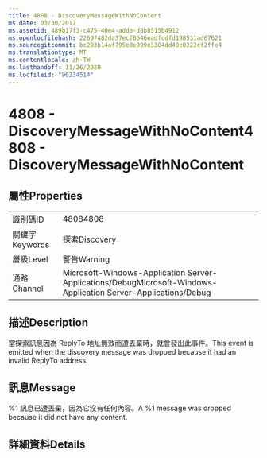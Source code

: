 ```yaml
---
title: 4808 - DiscoveryMessageWithNoContent
ms.date: 03/30/2017
ms.assetid: 489b17f3-c475-40e4-adde-d8b8515b4912
ms.openlocfilehash: 22697482da37ecf8646eadfcdfd198531ad67621
ms.sourcegitcommit: bc293b14af795e0e999e3304dd40c0222cf2ffe4
ms.translationtype: MT
ms.contentlocale: zh-TW
ms.lasthandoff: 11/26/2020
ms.locfileid: "96234514"
---
```

# <a name="4808---discoverymessagewithnocontent"></a><span data-ttu-id="b2875-102">4808 - DiscoveryMessageWithNoContent</span><span class="sxs-lookup"><span data-stu-id="b2875-102">4808 - DiscoveryMessageWithNoContent</span></span>

## <a name="properties"></a><span data-ttu-id="b2875-103">屬性</span><span class="sxs-lookup"><span data-stu-id="b2875-103">Properties</span></span>  
  
|||  
|-|-|  
|<span data-ttu-id="b2875-104">識別碼</span><span class="sxs-lookup"><span data-stu-id="b2875-104">ID</span></span>|<span data-ttu-id="b2875-105">4808</span><span class="sxs-lookup"><span data-stu-id="b2875-105">4808</span></span>|  
|<span data-ttu-id="b2875-106">關鍵字</span><span class="sxs-lookup"><span data-stu-id="b2875-106">Keywords</span></span>|<span data-ttu-id="b2875-107">探索</span><span class="sxs-lookup"><span data-stu-id="b2875-107">Discovery</span></span>|  
|<span data-ttu-id="b2875-108">層級</span><span class="sxs-lookup"><span data-stu-id="b2875-108">Level</span></span>|<span data-ttu-id="b2875-109">警告</span><span class="sxs-lookup"><span data-stu-id="b2875-109">Warning</span></span>|  
|<span data-ttu-id="b2875-110">通路</span><span class="sxs-lookup"><span data-stu-id="b2875-110">Channel</span></span>|<span data-ttu-id="b2875-111">Microsoft-Windows-Application Server-Applications/Debug</span><span class="sxs-lookup"><span data-stu-id="b2875-111">Microsoft-Windows-Application Server-Applications/Debug</span></span>|  
  
## <a name="description"></a><span data-ttu-id="b2875-112">描述</span><span class="sxs-lookup"><span data-stu-id="b2875-112">Description</span></span>  

 <span data-ttu-id="b2875-113">當探索訊息因為 ReplyTo 地址無效而遭丟棄時，就會發出此事件。</span><span class="sxs-lookup"><span data-stu-id="b2875-113">This event is emitted when the discovery message was dropped because it had an invalid ReplyTo address.</span></span>  
  
## <a name="message"></a><span data-ttu-id="b2875-114">訊息</span><span class="sxs-lookup"><span data-stu-id="b2875-114">Message</span></span>  

 <span data-ttu-id="b2875-115">%1 訊息已遭丟棄，因為它沒有任何內容。</span><span class="sxs-lookup"><span data-stu-id="b2875-115">A %1 message was dropped because it did not have any content.</span></span>  
  
## <a name="details"></a><span data-ttu-id="b2875-116">詳細資料</span><span class="sxs-lookup"><span data-stu-id="b2875-116">Details</span></span>
